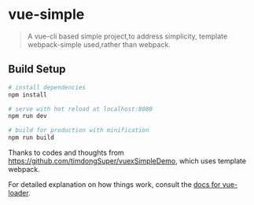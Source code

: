 # vue-simple

> A vue-cli based simple project,to address simplicity, template webpack-simple used,rather than webpack.  

## Build Setup

``` bash
# install dependencies
npm install

# serve with hot reload at localhost:8080
npm run dev

# build for production with minification
npm run build
```
Thanks to codes and thoughts from https://github.com/timdongSuper/vuexSimpleDemo, which uses template webpack.

For detailed explanation on how things work, consult the [docs for vue-loader](http://vuejs.github.io/vue-loader).
